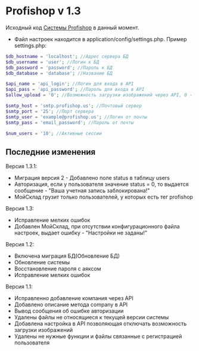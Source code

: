 Profishop v 1.3
=========

Исходный код <a href="https://demo.profishop.us" target="_blank">Системы Profishop</a> в данный момент.

* Файл настроек находится в application/config/settings.php. Пример settings.php:
```php
$db_hostname = 'localhost'; //Адрес сервера БД
$db_username = 'user'; //Логин к БД
$db_password = 'password'; //Пароль к БД
$db_database = 'database'; //Название БД

$api_name = 'api_login'; //Логин для входа в API
$api_pass = 'api_password'; //Пароль для входа в API
$allow_upload = '0'; //Возможность загрузки изображений через API, 0 - не доступно, 1 - доступно

$smtp_host = 'smtp.profishop.us'; //Почтовый сервер
$smtp_port = '25'; //Порт сервера
$smtp_user = 'example@profishop.us'; //Логин от почты
$smtp_pass = 'email_password'; //Пароль от почты

$num_users = '10'; //Активные сессии
```
## Последние изменения
Версия 1.3.1:
* Миграция версия 2 - Добавлено поле status в таблицу users
* Авторизация, если у пользователя значение status = 0, то выдается сообщение - "Ваша учетная запись заблокирована!"
* МойСклад грузит только пользователей, у которых есть тег profishop

Версия 1.3:
* Исправление мелких ошибок
* Добавлен МойСклад, при отсутствии конфигурационного файла настроек, выдает ошибку - "Настройки не заданы!"

Версия 1.2:
* Включена миграция БД(Обновление БД)
* Обновление системы
* Восстановление пароля с аяксом
* Исправление мелких ошибок

Версия 1.1:
* Исправленно добавление компания через API
* Добавлено описание метода company в API
* Вывод сообщения об ошибке авторизации
* Удалены файлы не относящиеся к текущей версии системы
* Добавлена настройка в API позволяющая отключать возможность загрузки изображений
* Удалены не нужные функции и файлы связанные с регистрацией пользователя
